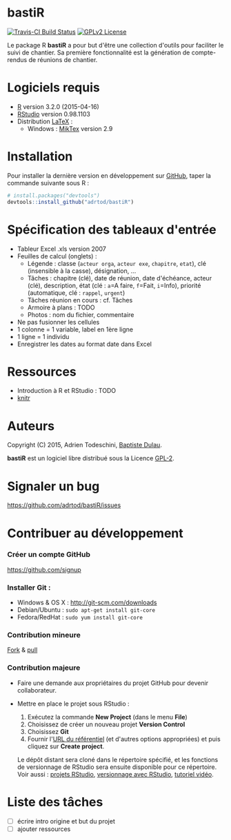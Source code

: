 # bastiR
[![Travis-CI Build Status](https://img.shields.io/travis/adrtod/bastiR.svg)](https://travis-ci.org/adrtod/bastiR)
[![GPLv2 License](http://img.shields.io/badge/license-GPLv2-blue.svg)](http://www.gnu.org/licenses/gpl-2.0.html)

Le package R **bastiR** a pour but d'être une collection d'outils pour faciliter le suivi de chantier.
Sa première fonctionnalité est la génération de compte-rendus de réunions de chantier.

# Logiciels requis
- [R](http://www.r-project.org/) version 3.2.0 (2015-04-16)
- [RStudio](http://www.rstudio.com/) version 0.98.1103
- Distribution [LaTeX](http://www.latex-project.org/) :
    - Windows : [MikTex](http://www.miktek.org/) version 2.9

# Installation
Pour installer la dernière version en développement sur [GitHub](https://github.com/adrtod/rchallenge), taper la commande suivante sous R :
```r
# install.packages("devtools")
devtools::install_github("adrtod/bastiR")
```

# Spécification des tableaux d'entrée
- Tableur Excel .xls version 2007
- Feuilles de calcul (onglets) :
    - Légende : classe (`acteur orga`, `acteur exe`, `chapitre`, `etat`), clé (insensible à la casse), désignation, ...
    - Tâches : chapitre (clé), date de réunion, date d'échéance, acteur (clé), description, état (clé : `a`=A faire, `f`=Fait, `i`=Info), priorité (automatique, clé : `rappel`, `urgent`)
    - Tâches réunion en cours : cf. Tâches
    - Armoire à plans : TODO
    - Photos : nom du fichier, commentaire
- Ne pas fusionner les cellules
- 1 colonne = 1 variable, label en 1ère ligne
- 1 ligne = 1 individu
- Enregistrer les dates au format date dans Excel

# Ressources
- Introduction à R et RStudio : TODO
- [knitr](http://yihui.name/knitr/)

# Auteurs
Copyright (C) 2015, Adrien Todeschini, [Baptiste Dulau](http://www.bastir-energie.fr/).

**bastiR** est un logiciel libre distribué sous la Licence [GPL-2](http://www.gnu.org/licenses/gpl-2.0.html).

# Signaler un bug

<https://github.com/adrtod/bastiR/issues>

# Contribuer au développement

### Créer un compte GitHub
<https://github.com/signup>

### Installer Git :
- Windows & OS X : <http://git-scm.com/downloads>
- Debian/Ubuntu : `sudo apt-get install git-core`
- Fedora/RedHat : `sudo yum install git-core`

### Contribution mineure
[Fork](https://help.github.com/articles/fork-a-repo/) & [pull](https://help.github.com/articles/using-pull-requests/)

### Contribution majeure
- Faire une demande aux propriétaires du projet GitHub pour devenir collaborateur.

- Mettre en place le projet sous RStudio :
    1. Exécutez la commande **New Project** (dans le menu **File**)
    2. Choisissez de créer un nouveau projet **Version Control**
    3. Choisissez **Git**
    4. Fournir l'[URL du référentiel](https://help.github.com/articles/which-remote-url-should-i-use/) (et d'autres options appropriées) et puis cliquez sur **Create project**.
    
    Le dépôt distant sera cloné dans le répertoire spécifié, et les fonctions de versionnage de RStudio sera ensuite disponible pour ce répertoire.  
    Voir aussi : [projets RStudio](https://support.rstudio.com/hc/en-us/articles/200526207-Using-Projects), [versionnage avec RStudio](https://support.rstudio.com/hc/en-us/articles/200532077-Version-Control-with-Git-and-SVN), [tutoriel vidéo](https://vimeo.com/119403805).
    
# Liste des tâches
- [ ] écrire intro origine et but du projet
- [ ] ajouter ressources
